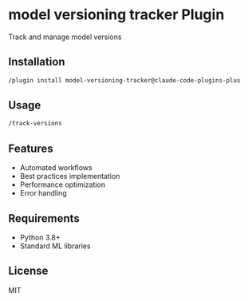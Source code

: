 # model versioning tracker Plugin

Track and manage model versions

## Installation

```bash
/plugin install model-versioning-tracker@claude-code-plugins-plus
```

## Usage

```bash
/track-versions
```

## Features

- Automated workflows
- Best practices implementation
- Performance optimization
- Error handling

## Requirements

- Python 3.8+
- Standard ML libraries

## License

MIT
